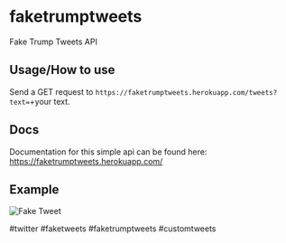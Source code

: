 # faketrumptweets
Fake Trump Tweets API

## Usage/How to use

Send a GET request to ```https://faketrumptweets.herokuapp.com/tweets?text=```+your text.

## Docs
Documentation for this simple api can be found here: https://faketrumptweets.herokuapp.com/

## Example 
![Fake Tweet](https://faketrumptweets.herokuapp.com/tweet?text=This%20is%20a%20fake%20tweet.%20@RealHarmZ)


#twitter #faketweets #faketrumptweets #customtweets
